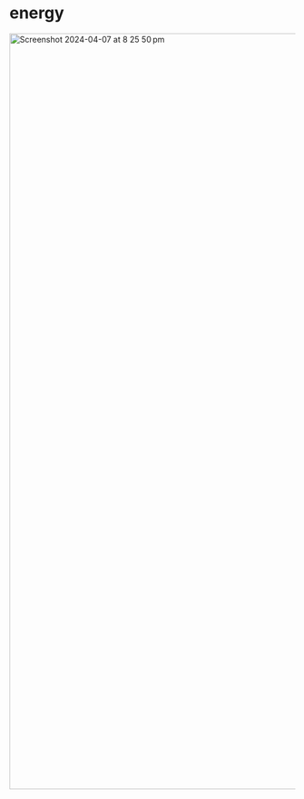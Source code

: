# energy

<img width="1332" alt="Screenshot 2024-04-07 at 8 25 50 pm" src="https://github.com/JargeZ/energy/assets/17633366/b1fd21dd-812a-4896-b3dd-41985697c6a3">
